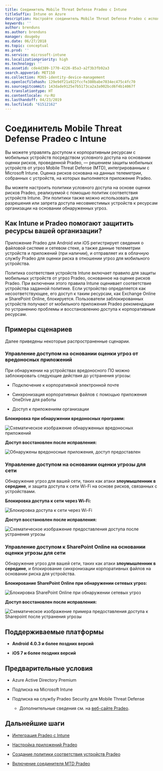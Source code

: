 ```yaml
---
title: Соединитель Mobile Threat Defense Pradeo с Intune
titleSuffix: Intune on Azure
description: Настройте соединитель Mobile Threat Defense Pradeo с использованием Intune.
keywords: ''
author: brenduns
ms.author: brenduns
manager: dougeby
ms.date: 06/27/2018
ms.topic: conceptual
ms.prod: ''
ms.service: microsoft-intune
ms.localizationpriority: high
ms.technology: ''
ms.assetid: cde4d389-1770-4226-85a3-a2f3b3fb92a3
search.appverid: MET150
ms.collection: M365-identity-device-management
ms.openlocfilehash: 129e9df21a922fccfe380babe7034ec475c4fc70
ms.sourcegitcommit: 143dade9125e7b5173ca2a3a902bcd6f4b14067f
ms.translationtype: HT
ms.contentlocale: ru-RU
ms.lasthandoff: 04/23/2019
ms.locfileid: "61512162"
---
```

# <a name="pradeo-mobile-threat-defense-connector-with-intune"></a>Соединитель Mobile Threat Defense Pradeo с Intune

Вы можете управлять доступом к корпоративным ресурсам с мобильных устройств посредством условного доступа на основании оценки рисков, проведенной Pradeo, — решением защиты мобильных устройств от угроз Mobile Threat Defense (MTD), интегрированным с Microsoft Intune. Оценка рисков основана на данных телеметрии, собранных с устройств, на которых выполняется приложение Pradeo.

Вы можете настроить политики условного доступа на основе оценки рисков Pradeo, реализуемой с помощью политик соответствия устройств Intune. Эти политики также можно использовать для разрешения или запрета доступа несовместимых устройств к ресурсам организации на основании обнаруженных угроз.

## <a name="how-do-intune-and-pradeo-help-protect-your-company-resources"></a>Как Intune и Pradeo помогают защитить ресурсы вашей организации?

Приложение Pradeo для Android или iOS регистрирует сведения о файловой системе и сетевом стеке, а также данные телеметрии устройств и приложений (при наличии), и отправляет их в облачную службу Pradeo для оценки риска в отношении угроз для мобильного устройства.

Политика соответствия устройств Intune включает правило для защиты мобильных устройств от угроз Pradeo, основанное на оценке рисков Pradeo. При включении этого правила Intune оценивает соответствие устройства заданной политике. Если устройство определяется как несоответствующее, его доступ к таким ресурсам, как Exchange Online и SharePoint Online, блокируется. Пользователи заблокированных устройств получают от мобильного приложения Pradeo рекомендации по устранению проблемы и восстановлению доступа к корпоративным ресурсам.

## <a name="sample-scenarios"></a>Примеры сценариев

Далее приведены некоторые распространенные сценарии.

### <a name="control-access-based-on-threats-from-malicious-apps"></a>Управление доступом на основании оценки угроз от вредоносных приложений

При обнаружении на устройствах вредоносного ПО можно заблокировать следующие действия до устранения угрозы:

-   Подключение к корпоративной электронной почте

-   Синхронизация корпоративных файлов с помощью приложения OneDrive для работы

-   Доступ к приложениям организации

**Блокировка при обнаружении вредоносных программ:**

![Схематическое изображение обнаруженных вредоносных приложений](./media/pradeo_maliciousapps_blocked.png)

**Доступ восстановлен после исправления:**

![Обнаружены вредоносные приложения, доступ предоставлен](./media/pradeo_maliciousapps_unblocked.png)

### <a name="control-access-based-on-threat-to-network"></a>Управление доступом на основании оценки угрозы для сети

Обнаружение угроз для вашей сети, таких как атаки **злоумышленник в середине**, и защита доступа к сети Wi-Fi на основе рисков, связанных с устройствами.

**Блокировка доступа к сети через Wi-Fi:**

![Блокировка доступа к сети через Wi-Fi](./media/pradeo_network_wifi_blocked.png)

**Доступ восстановлен после исправления:**

![Схематическое изображение предоставления доступа после устранения угрозы](./media/pradeo_network_wifi_unblocked.png)

### <a name="control-access-to-sharepoint-online-based-on-threat-to-network"></a>Управление доступом к SharePoint Online на основании оценки угрозы для сети

Обнаружение угроз для вашей сети, таких как атаки **злоумышленник в середине**, и блокирование синхронизации корпоративных файлов на основании риска для устройства.

**Блокирование SharePoint Online при обнаружении сетевых угроз:**

![Блокировка SharePoint Online при обнаружении сетевых угроз](./media/pradeo_network_spo_blocked.png)

**Доступ восстановлен после исправления:**

![Схематическое изображение примера предоставления доступа к Sharepoint после устранения угрозы](./media/pradeo_network_spo_unblocked.png)

## <a name="supported-platforms"></a>Поддерживаемые платформы

-   **Android 4.0.3 и более поздних версий**

-   **iOS 7 и более поздних версий**

## <a name="prerequisites"></a>Предварительные условия

-   Azure Active Directory Premium

-   Подписка на Microsoft Intune

-   Подписка на службу Pradeo Security для Mobile Threat Defense

    -   Дополнительные сведения см. на [веб-сайте Pradeo](https://www.pradeo.com/en-US/mobile-threat-protection).

## <a name="next-steps"></a>Дальнейшие шаги

- [Интеграция Pradeo с Intune](pradeo-mtd-connector-integration.md)

- [Настройка приложений Pradeo](mtd-apps-ios-app-configuration-policy-add-assign.md)

- [Создание политики соответствия устройств Pradeo](mtd-device-compliance-policy-create.md)

- [Включение соединителя MTD Pradeo](mtd-connector-enable.md)
